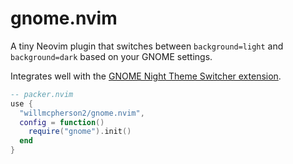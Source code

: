 # gnome.nvim

A tiny Neovim plugin that switches between `background=light` and
`background=dark` based on your GNOME settings.

Integrates well with the [GNOME Night Theme Switcher
extension](https://extensions.gnome.org/extension/2236/night-theme-switcher/).

```lua
-- packer.nvim
use {
  "willmcpherson2/gnome.nvim",
  config = function()
    require("gnome").init()
  end
}
```

